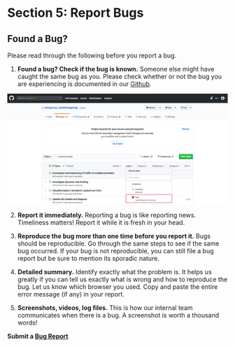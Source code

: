 # Section 5: Report Bugs 

## Found a Bug?
Please read through the following before you report a bug. 

1. **Found a bug? Check if the bug is known.** Someone else might have caught the same bug as you. Please check whether or not the bug you are experiencing is documented in our [Github](https://github.com/datagovsg/postmangovsg/issues/ "Postman Github").

![github issue](./assets/github-issue.jpg)

2. **Report it immediately.** Reporting a bug is like reporting news. Timeliness matters! Report it while it is fresh in your head. 

3. **Reproduce the bug more than one time before you report it.** Bugs should be reproducible. Go through the same steps to see if the same bug occurred. If your bug is not reproducible, you can still file a bug report but be sure to mention its sporadic nature.

4. **Detailed summary.** Identify exactly what the problem is. It helps us greatly if you can tell us exactly what is wrong and how to reproduce the bug. Let us know which browser you used. Copy and paste the entire error message (if any) in your report. 

5. **Screenshots, videos, log files.** This is how our internal team communicates when there is a bug. A screenshot is worth a thousand words! 

**Submit a [Bug Report](https://form.gov.sg/5e8db1736d789b0011743202/ "Postman Bug Report")**